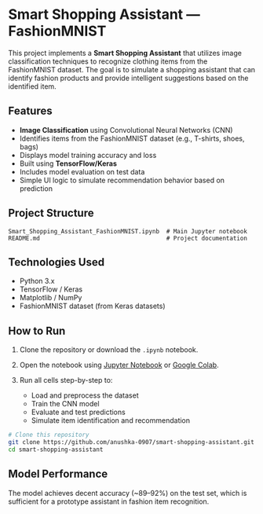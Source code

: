 # Smart Shopping Assistant — FashionMNIST

This project implements a **Smart Shopping Assistant** that utilizes image classification techniques to recognize clothing items from the FashionMNIST dataset. The goal is to simulate a shopping assistant that can identify fashion products and provide intelligent suggestions based on the identified item.

## Features

* **Image Classification** using Convolutional Neural Networks (CNN)
* Identifies items from the FashionMNIST dataset (e.g., T-shirts, shoes, bags)
* Displays model training accuracy and loss
* Built using **TensorFlow/Keras**
* Includes model evaluation on test data
* Simple UI logic to simulate recommendation behavior based on prediction

## Project Structure

```
Smart_Shopping_Assistant_FashionMNIST.ipynb  # Main Jupyter notebook
README.md                                    # Project documentation
```

## Technologies Used

* Python 3.x
* TensorFlow / Keras
* Matplotlib / NumPy
* FashionMNIST dataset (from Keras datasets)

## How to Run

1. Clone the repository or download the `.ipynb` notebook.
2. Open the notebook using [Jupyter Notebook](https://jupyter.org/) or [Google Colab](https://colab.research.google.com/).
3. Run all cells step-by-step to:

   * Load and preprocess the dataset
   * Train the CNN model
   * Evaluate and test predictions
   * Simulate item identification and recommendation

```bash
# Clone this repository
git clone https://github.com/anushka-0907/smart-shopping-assistant.git
cd smart-shopping-assistant
```

## Model Performance

The model achieves decent accuracy (\~89–92%) on the test set, which is sufficient for a prototype assistant in fashion item recognition.
